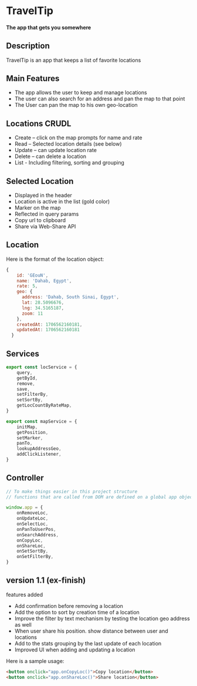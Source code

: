 # TravelTip

#### The app that gets you somewhere

## Description

TravelTip is an app that keeps a list of favorite locations

## Main Features

-   The app allows the user to keep and manage locations
-   The user can also search for an address and pan the map to that point
-   The User can pan the map to his own geo-location

## Locations CRUDL

-   Create – click on the map prompts for name and rate
-   Read – Selected location details (see below)
-   Update – can update location rate
-   Delete – can delete a location
-   List - Including filtering, sorting and grouping

## Selected Location

-   Displayed in the header
-   Location is active in the list (gold color)
-   Marker on the map
-   Reflected in query params
-   Copy url to clipboard
-   Share via Web-Share API

## Location

Here is the format of the location object:

```js
{
    id: 'GEouN',
    name: 'Dahab, Egypt',
    rate: 5,
    geo: {
      address: 'Dahab, South Sinai, Egypt',
      lat: 28.5096676,
      lng: 34.5165187,
      zoom: 11
    },
    createdAt: 1706562160181,
    updatedAt: 1706562160181
  }
```

## Services

```js
export const locService = {
    query,
    getById,
    remove,
    save,
    setFilterBy,
    setSortBy,
    getLocCountByRateMap,
}

export const mapService = {
    initMap,
    getPosition,
    setMarker,
    panTo,
    lookupAddressGeo,
    addClickListener,
}
```

## Controller

```js
// To make things easier in this project structure
// functions that are called from DOM are defined on a global app object

window.app = {
    onRemoveLoc,
    onUpdateLoc,
    onSelectLoc,
    onPanToUserPos,
    onSearchAddress,
    onCopyLoc,
    onShareLoc,
    onSetSortBy,
    onSetFilterBy,
}
```

## version 1.1 (ex-finish)

features added

-   Add confirmation before removing a location
-   Add the option to sort by creation time of a location
-   Improve the filter by text mechanism by testing the location geo address as well
-   When user share his position. show distance between user and locations
-   Add to the stats grouping by the last update of each location
-   Improved UI when adding and updating a location

Here is a sample usage:

```html
<button onclick="app.onCopyLoc()">Copy location</button>
<button onclick="app.onShareLoc()">Share location</button>
```
